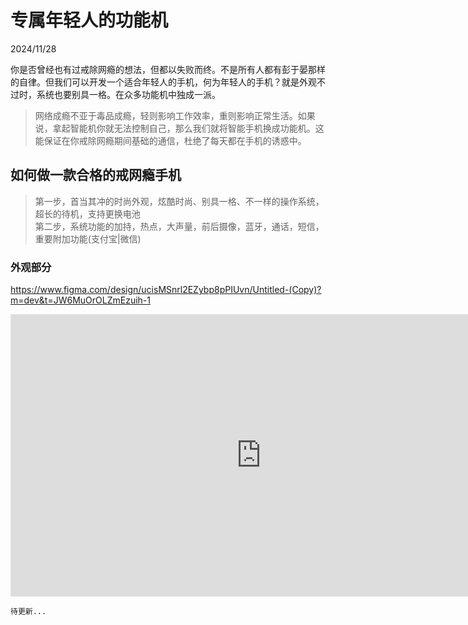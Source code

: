 # 专属年轻人的功能机

2024/11/28

你是否曾经也有过戒除网瘾的想法，但都以失败而终。不是所有人都有彭于晏那样的自律。但我们可以开发一个适合年轻人的手机，何为年轻人的手机？就是外观不过时，系统也要别具一格。在众多功能机中独成一派。

> 网络成瘾不亚于毒品成瘾，轻则影响工作效率，重则影响正常生活。如果说，拿起智能机你就无法控制自己，那么我们就将智能手机换成功能机。这能保证在你戒除网瘾期间基础的通信，杜绝了每天都在手机的诱惑中。

## 如何做一款合格的戒网瘾手机

> 第一步，首当其冲的时尚外观，炫酷时尚、别具一格、不一样的操作系统，超长的待机，支持更换电池<br>
> 第二步，系统功能的加持，热点，大声量，前后摄像，蓝牙，通话，短信，重要附加功能(支付宝|微信)

### 外观部分

https://www.figma.com/design/ucisMSnrl2EZybp8pPIUvn/Untitled-(Copy)?m=dev&t=JW6MuOrOLZmEzuih-1

<iframe style="border: 1px solid rgba(0, 0, 0, 0.1);" width="800" height="450" src="https://embed.figma.com/design/ucisMSnrl2EZybp8pPIUvn/Untitled-(Copy)?embed-host=share" allowfullscreen></iframe>

    待更新...